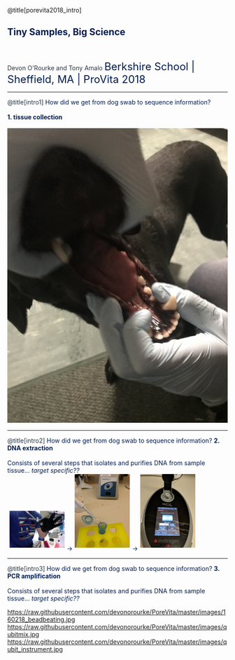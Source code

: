 @title[porevita2018_intro]

## <span style="color:#001d52">Tiny Samples, Big Science
<br>
<br>
<span style="color:#263645">Devon O'Rourke and Tony Amalo  
<font size="5"><span style="color:#001d52">Berkshire School | Sheffield, MA | ProVita 2018</font>

---

@title[intro1]
<span style="color:#001d52">How did we get from dog swab to sequence information?  
<br>
**1. tissue collection**  
<br>
![](https://raw.githubusercontent.com/devonorourke/PoreVita/master/images/dog1b.jpeg)

---

@title[intro2]
<span style="color:#001d52">How did we get from dog swab to sequence information?
**2. DNA extraction**  
<br>
Consists of several steps that isolates and purifies DNA from sample tissue... _target specific??_
<br>
<img src="https://raw.githubusercontent.com/devonorourke/PoreVita/master/images/160218_beadbeating.jpg" style="float: center; width: 25%; margin-right: 1%; margin-left: 1%; margin-bottom: 0.5em;">&rarr;<img src="https://raw.githubusercontent.com/devonorourke/PoreVita/master/images/qubitmix.jpg" style="float: center; width: 25%; margin-right: 1%; margin-left: 1%; margin-bottom: 0.5em;">&rarr;<img src="https://raw.githubusercontent.com/devonorourke/PoreVita/master/images/qubit_instrument.jpg" style="float: center; width: 25%; margin-right: 1%; margin-left: 1%; margin-bottom: 0.5em;">

---

@title[intro3]
<span style="color:#001d52">How did we get from dog swab to sequence information?
**3. PCR amplification**  
<br>
Consists of several steps that isolates and purifies DNA from sample tissue... _target specific??_
<br>

https://raw.githubusercontent.com/devonorourke/PoreVita/master/images/160218_beadbeating.jpg
https://raw.githubusercontent.com/devonorourke/PoreVita/master/images/qubitmix.jpg
https://raw.githubusercontent.com/devonorourke/PoreVita/master/images/qubit_instrument.jpg

